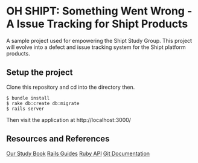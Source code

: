 # OH SHIPT: Something Went Wrong - A Issue Tracking for Shipt Products

A sample project used for empowering the Shipt Study Group.
This project will evolve into a defect and issue tracking system for the Shipt platform products.

## Setup the project

Clone this repository and cd into the directory then.

```
$ bundle install
$ rake db:create db:migrate
$ rails server
```

Then visit the application at http://localhost:3000/

## Resources and References

[Our Study Book](https://www.railstutorial.org/book)
[Rails Guides](http://guides.rubyonrails.org/)
[Ruby API](http://ruby-doc.org/core-2.2.0/)
[Git Documentation](https://git-scm.com/documentation)
